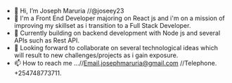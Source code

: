 - 👋 Hi, I’m Joseph Maruria //@joseey23
- 👀 I'm a Front End Developer majoring on React js and i'm on a mission of improving my skillset as i transition to a Full Stack Developer.
- 🌱 Currently building on backend development with Node js and several APIs such as Rest API.
- 💞️ Looking forward to collaborate on several technological ideas which will result to new challenges/projects as i gain exposure.
- 📫 How to reach me ...//Email.josephmaruria@gmail.com //Telephone. +254748773711.


